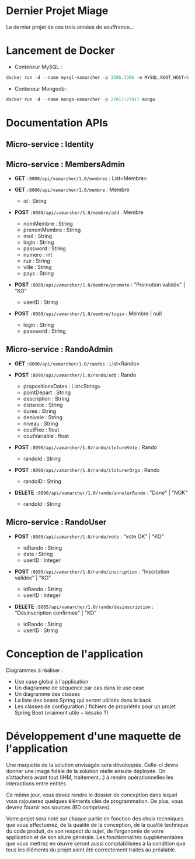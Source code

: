 # Dernier Projet Miage
Le dernier projet de ces trois années de souffrance...

# Lancement de Docker

- Conteneur MySQL : 
```powershell
docker run -d --name mysql-vamarcher -p 3306:3306 -e MYSQL_ROOT_HOST=% -e MYSQL_ROOT_PASSWORD=azerty -e MYSQL_DATABASE=vamacherusers -e MYSQL_USER=VaMarcher_admin -e MYSQL_PASSWORD=azerty mysql
```

- Conteneur Mongodb : 
```powershell
docker run -d --name mongo-vamarcher -p 27017:27017 mongo
```

# Documentation APIs
## Micro-service : Identity



  
## Micro-service : MembersAdmin
- **GET** ```:8080/api/vamarcher/1.0/membres``` : List\<Membre\>

- **GET** ```:8080/api/vamarcher/1.0/membre``` : Membre
  - id : String

- **POST**  ```:8080/api/vamarcher/1.0/membre/add``` : Membre
  - nomMembre : String
  - prenomMembre : String
  - mail : String
  - login : String
  - password : String
  - numero : int
  - rue : String
  - ville : String
  - pays : String
  
- **POST** ```:8080/api/vamarcher/1.0/membre/promote``` : "Promotion validée" | "KO"
  - userID : String

- **POST** ```:8080/api/vamarcher/1.0/membre/login``` : Membre | null
  - login : String
  - password : String
  
## Micro-service : RandoAdmin
- **GET** ```:8090/api/vamarcher/1.0/randos``` : List\<Rando\>

- **POST** ```:8090/api/vamarcher/1.0/rando/add``` : Rando
  - propositionsDates : List\<String\>
  - pointDepart : String
  - description : String
  - distance : String
  - duree : String
  - denivele : String
  - niveau : String
  - coutFixe : float
  - coutVariable : float
  
- **POST** ```:8090/api/vamarcher/1.0/rando/clotureVote``` : Rando
  - randoId : String
  
- **POST** ```:8090/api/vamarcher/1.0/rando/cloturerOrga``` : Rando
  - randoID : String
  
- **DELETE** ```:8090/api/vamarcher/1.0/rando/annulerRando``` : "Done" | "NOK"
  - randoId : String
  
## Micro-service : RandoUser
- **POST** ```:8085/api/vamarcher/1.0/rando/vote``` : "vote OK" | "KO"
  - idRando : String
  - date : String
  - userID : Integer
  
- **POST** ```:8085/api/vamarcher/1.0/rando/inscription``` : "Inscription validée" | "KO"
  - idRando : String
  - userID : Integer
  
- **DELETE** ```:8085/api/vamarcher/1.0/rando/desinscription``` : "Désinscription confirmée" | "KO"
  - idRando : String
  - userID : String

# Conception de l'application
Diagrammes à réaliser : 
- Use case global à l'application
- Un diagramme de séquence par cas dans le use case
- Un diagramme des classes
- La liste des beans Spring qui seront utilisés dans le back
- Les classes de configuration / fichiers de propriétés pour un projet Spring Boot (vraiment utile + késako ?)

# Développement d'une maquette de l'application
Une maquette de la solution envisagée sera développée.
Celle-ci devra donner une image fidèle de la solution réelle ensuite déployée. 
On s’attachera avant tout (IHM, traitement…) à rendre opérationnelles les interactions entre entités

Ce même jour, vous devez rendre le dossier de conception dans lequel vous rajouterez quelques éléments clés de programmation.
De plus, vous devrez fournir vos sources (BD comprises).  
 
Votre projet sera noté sur chaque partie en fonction des choix techniques que vous effectuerez, de la qualité de la conception, 
de la qualité technique du code produit, de son respect du sujet, de l’ergonomie de votre application et de son allure générale.
Les fonctionnalités supplémentaires que vous mettrez en œuvre seront aussi comptabilisées à la condition que tous les éléments 
du projet aient été correctement traités au préalable. 
